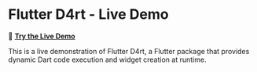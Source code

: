 # Flutter D4rt - Live Demo

🚀 **[Try the Live Demo](https://kodjodevf.github.io/flutter_d4rt/)**

This is a live demonstration of Flutter D4rt, a Flutter package that provides dynamic Dart code execution and widget creation at runtime.

